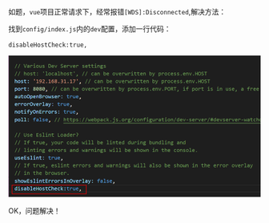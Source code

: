 如题，`vue`项目正常请求下，经常报错`[WDS]:Disconnected`,解决方法：

找到`config/index.js`内的`dev`配置，添加一行代码：

```
disableHostCheck:true,
```

![](https://raw.githubusercontent.com/limchen233/picgo/master/img/image-20200725102353560.png)

OK，问题解决！